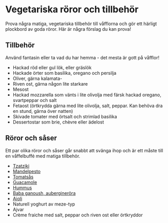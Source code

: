 # Vegetariska röror och tillbehör

Prova några matiga, vegetariska tillbehör till våfflorna och gör ett härligt plockbord av goda röror. Här är några förslag du kan prova!

## Tillbehör

Använd fantasin eller ta vad du har hemma - det mesta är gott på våfflor!

* Hackad röd eller gul lök, eller gräslök
* Hackade örter som basilika, oregano och persilja
* Oliver, gärna kalamata-
* Riven ost, gärna någon lite starkare
* Mesost
* Hackad mozzarella som vänts i lite olivolja med färsk hackad oregano, svartpeppar och salt
* Fetaost (örtkrydda gärna med lite olivolja, salt, peppar. Kan behöva dra en stund, gärna över natten)
* Skivade tomater med örtsalt och strimlad basilika
* Dessertostar som brie, chèvre eller ädelost

## Röror och såser

Ett par olika röror och såser går snabbt att svänga ihop och är ett måste till en våffelbuffé med matiga tillbehör.

* [Tzatziki](http://www.sasrecept.se/tzatziki)
* [Mandelpesto](http://www.helgmenyn.se/mandelpesto-4388457)
* [Tomatsås](http://www.sasrecept.se/tomatsas)
* [Guacamole](http://www.helgmenyn.se/guacamole-7797803)
* [Hummus](http://www.vegetariskarecept.se/hummus)
* [Baba ganoush, aubergineröra](http://www.vegetariskarecept.se/baba-ganoush)
* [Aioli](http://www.dressingrecept.se/aioli)
* Naturell yoghurt av meze-typ
* Ajvar
* Crème fraiche med salt, peppar och riven ost eller örtkryddor
